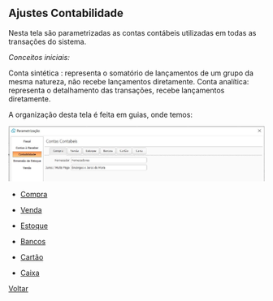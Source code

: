 Ajustes Contabilidade
------------------------
Nesta tela são parametrizadas as contas contábeis utilizadas em todas as transações do sistema.

_Conceitos iniciais:_

Conta sintética : representa o somatório de lançamentos de um grupo da mesma natureza, não recebe lançamentos diretamente.
Conta analítica: representa o detalhamento das transações, recebe lançamentos diretamente.

A organização desta tela é feita em guias, onde temos:

![](images/ajustes_contabilidade.jpg)



- [Compra](ajustes_contabilidade_compra.md)

- [Venda](ajustes_contabilidade_venda.md)

- [Estoque](ajustes_contabilidade_estoque.md)

- [Bancos](ajustes_contabilidade_bancos.md)

- [Cartão](ajustes_contabilidade_cartao.md)

- [Caixa](ajustes_contabilidade_caixa.md)

  

[Voltar](sistema.md)


